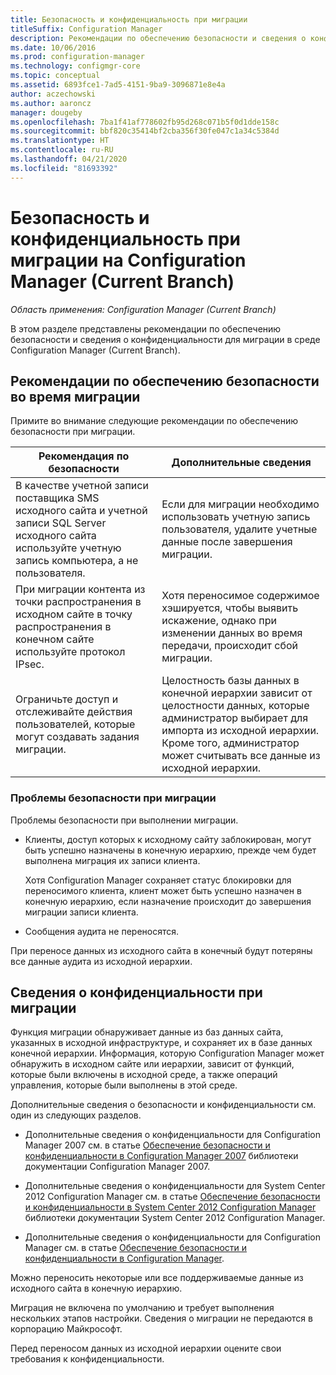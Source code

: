 ```yaml
---
title: Безопасность и конфиденциальность при миграции
titleSuffix: Configuration Manager
description: Рекомендации по обеспечению безопасности и сведения о конфиденциальности для миграции в среде Configuration Manager (Current Branch).
ms.date: 10/06/2016
ms.prod: configuration-manager
ms.technology: configmgr-core
ms.topic: conceptual
ms.assetid: 6893fce1-7ad5-4151-9ba9-3096871e8e4a
author: aczechowski
ms.author: aaroncz
manager: dougeby
ms.openlocfilehash: 7ba1f41af778602fb95d268c071b5f0d1dde158c
ms.sourcegitcommit: bbf820c35414bf2cba356f30fe047c1a34c5384d
ms.translationtype: HT
ms.contentlocale: ru-RU
ms.lasthandoff: 04/21/2020
ms.locfileid: "81693392"
---
```

# <a name="security-and-privacy-for-migration-to-configuration-manager-current-branch"></a>Безопасность и конфиденциальность при миграции на Configuration Manager (Current Branch)

*Область применения: Configuration Manager (Current Branch)*

В этом разделе представлены рекомендации по обеспечению безопасности и сведения о конфиденциальности для миграции в среде Configuration Manager (Current Branch).  

## <a name="security-best-practices-for-migration"></a>Рекомендации по обеспечению безопасности во время миграции  
 Примите во внимание следующие рекомендации по обеспечению безопасности при миграции.  

|Рекомендация по безопасности|Дополнительные сведения|  
|----------------------------|----------------------|  
|В качестве учетной записи поставщика SMS исходного сайта и учетной записи SQL Server исходного сайта используйте учетную запись компьютера, а не пользователя.|Если для миграции необходимо использовать учетную запись пользователя, удалите учетные данные после завершения миграции.|  
|При миграции контента из точки распространения в исходном сайте в точку распространения в конечном сайте используйте протокол IPsec.|Хотя переносимое содержимое хэшируется, чтобы выявить искажение, однако при изменении данных во время передачи, происходит сбой миграции.|  
|Ограничьте доступ и отслеживайте действия пользователей, которые могут создавать задания миграции.|Целостность базы данных в конечной иерархии зависит от целостности данных, которые администратор выбирает для импорта из исходной иерархии. Кроме того, администратор может считывать все данные из исходной иерархии.|  

### <a name="security-issues-for-migration"></a>Проблемы безопасности при миграции  
Проблемы безопасности при выполнении миграции.  

-   Клиенты, доступ которых к исходному сайту заблокирован, могут быть успешно назначены в конечную иерархию, прежде чем будет выполнена миграция их записи клиента.  

     Хотя Configuration Manager сохраняет статус блокировки для переносимого клиента, клиент может быть успешно назначен в конечную иерархию, если назначение происходит до завершения миграции записи клиента.  

-   Сообщения аудита не переносятся.  

При переносе данных из исходного сайта в конечный будут потеряны все данные аудита из исходной иерархии.  

## <a name="privacy-information-for-migration"></a>Сведения о конфиденциальности при миграции  
 Функция миграции обнаруживает данные из баз данных сайта, указанных в исходной инфраструктуре, и сохраняет их в базе данных конечной иерархии. Информация, которую Configuration Manager может обнаружить в исходном сайте или иерархии, зависит от функций, которые были включены в исходной среде, а также операций управления, которые были выполнены в этой среде.  

 Дополнительные сведения о безопасности и конфиденциальности см. один из следующих разделов.  

-   Дополнительные сведения о конфиденциальности для Configuration Manager 2007 см. в статье [Обеспечение безопасности и конфиденциальности в Configuration Manager 2007](https://go.microsoft.com/fwlink/p/?LinkId=216450) библиотеки документации Configuration Manager 2007.  

-   Дополнительные сведения о конфиденциальности для System Center 2012 Configuration Manager см. в статье [Обеспечение безопасности и конфиденциальности в System Center 2012 Configuration Manager](https://technet.microsoft.com/library/gg682033.aspx) библиотеки документации System Center 2012 Configuration Manager.  

-   Дополнительные сведения о конфиденциальности для Configuration Manager см. в статье [Обеспечение безопасности и конфиденциальности в Configuration Manager](../../core/plan-design/security/security-and-privacy.md).  

Можно переносить некоторые или все поддерживаемые данные из исходного сайта в конечную иерархию.  

Миграция не включена по умолчанию и требует выполнения нескольких этапов настройки. Сведения о миграции не передаются в корпорацию Майкрософт.  

Перед переносом данных из исходной иерархии оцените свои требования к конфиденциальности.  
